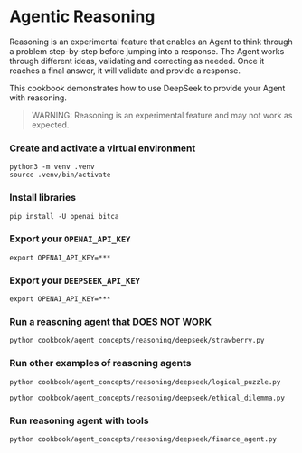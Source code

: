 # Agentic Reasoning

Reasoning is an experimental feature that enables an Agent to think through a problem step-by-step before jumping into a response. The Agent works through different ideas, validating and correcting as needed. Once it reaches a final answer, it will validate and provide a response.

This cookbook demonstrates how to use DeepSeek to provide your Agent with reasoning.

> WARNING: Reasoning is an experimental feature and may not work as expected.

### Create and activate a virtual environment

```shell
python3 -m venv .venv
source .venv/bin/activate
```

### Install libraries

```shell
pip install -U openai bitca
```

### Export your `OPENAI_API_KEY`

```shell
export OPENAI_API_KEY=***
```

### Export your `DEEPSEEK_API_KEY`

```shell
export OPENAI_API_KEY=***
```

### Run a reasoning agent that DOES NOT WORK

```shell
python cookbook/agent_concepts/reasoning/deepseek/strawberry.py
```

### Run other examples of reasoning agents

```shell
python cookbook/agent_concepts/reasoning/deepseek/logical_puzzle.py
```

```shell
python cookbook/agent_concepts/reasoning/deepseek/ethical_dilemma.py
```

### Run reasoning agent with tools

```shell
python cookbook/agent_concepts/reasoning/deepseek/finance_agent.py
```
